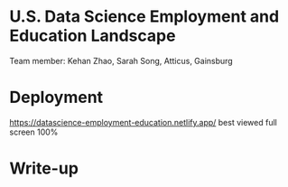 # U.S. Data Science Employment and Education Landscape 
Team member: Kehan Zhao, Sarah Song, Atticus, Gainsburg

# Deployment 

https://datascience-employment-education.netlify.app/
best viewed full screen 100%

# Write-up


